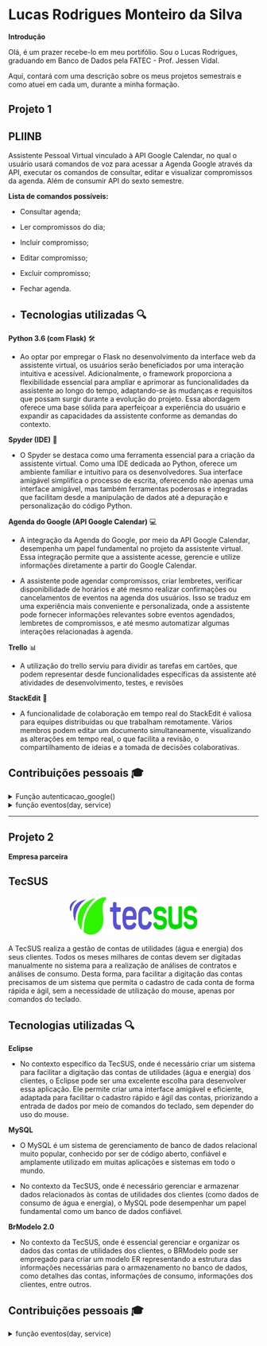 # Lucas Rodrigues Monteiro da Silva

**Introdução**

Olá, é um prazer recebe-lo em meu portifólio. Sou o Lucas Rodrigues, graduando em Banco de Dados pela FATEC - Prof. Jessen Vidal.

Aqui, contará com uma descrição sobre os meus projetos semestrais e como atuei em cada um, durante a minha formação. 
## Projeto 1

## PLIINB

Assistente Pessoal Virtual vinculado à API Google Calendar, no qual o usuário usará comandos de voz para acessar a Agenda Google através da API, executar os comandos de consultar, editar e visualizar compromissos da agenda. Além de consumir API do sexto semestre.

**Lista de comandos possíveis:**

-   Consultar agenda;
-   Ler compromissos do dia;
-   Incluir compromisso;
-   Editar compromisso;
-   Excluir compromisso;
-   Fechar agenda.

-   ## Tecnologias utilizadas 🔍

  **Python 3.6 (com Flask)** 🛠️
* Ao optar por empregar o Flask no desenvolvimento da interface web da assistente virtual, os usuários serão beneficiados por uma interação intuitiva e acessível. Adicionalmente, o framework proporciona a flexibilidade essencial para ampliar e aprimorar as funcionalidades da assistente ao longo do tempo, adaptando-se às mudanças e requisitos que possam surgir durante a evolução do projeto. Essa abordagem oferece uma base sólida para aperfeiçoar a experiência do usuário e expandir as capacidades da assistente conforme as demandas do contexto.

**Spyder (IDE)** 👾
* O Spyder se destaca como uma ferramenta essencial para a criação da assistente virtual. Como uma IDE dedicada ao Python, oferece um ambiente familiar e intuitivo para os desenvolvedores. Sua interface amigável simplifica o processo de escrita, oferecendo não apenas uma interface amigável, mas também ferramentas poderosas e integradas que facilitam desde a manipulação de dados até a depuração e personalização do código Python.
    
**Agenda do Google (API Google Calendar)** 💻 
* A integração da Agenda do Google, por meio da API Google Calendar, desempenha um papel fundamental no projeto da assistente virtual. Essa integração permite que a assistente acesse, gerencie e utilize informações diretamente a partir do Google Calendar.

* A assistente pode agendar compromissos, criar lembretes, verificar disponibilidade de horários e até mesmo realizar confirmações ou cancelamentos de eventos na agenda dos usuários. Isso se traduz em uma experiência mais conveniente e personalizada, onde a assistente pode fornecer informações relevantes sobre eventos agendados, lembretes de compromissos, e até mesmo automatizar algumas interações relacionadas à agenda.
    
**Trello** 📊 
* A utilização do trello serviu para dividir as tarefas em cartões, que podem representar desde funcionalidades específicas da assistente até atividades de desenvolvimento, testes, e revisões

 **StackEdit** 📁
 * A funcionalidade de colaboração em tempo real do StackEdit é valiosa para equipes distribuídas ou que trabalham remotamente. Vários membros podem editar um documento simultaneamente, visualizando as alterações em tempo real, o que facilita a revisão, o compartilhamento de ideias e a tomada de decisões colaborativas.

  ## Contribuições pessoais 🎓

 <details>
 
<summary>Função autenticacao_google()</summary>
<br>
Esta função verifica a existência do arquivo token.pickle, que contém as credenciais de acesso. Caso as credenciais não existam, sejam inválidas ou estejam expiradas, o código inicia um processo de renovação, verificando se há um token de atualização disponível (refresh_token) para as credenciais expiradas. Em caso positivo, as credenciais são renovadas. Caso contrário, o código inicia um novo fluxo de autenticação utilizando o arquivo credentials.json. Ao finalizar esses procedimentos, a função retorna um serviço autenticado, pronto para interagir com a API do Google Calendar de forma segura e autorizada.

```python
def autenticacao_google():
    creds = None
    if os.path.exists('token.pickle'):
        with open('token.pickle', 'rb') as token:
            creds = pickle.load(token)

    if not creds or not creds.valid:
        if creds and creds.expired and creds.refresh_token:
            creds.refresh(Request())
        else:
            flow = InstalledAppFlow.from_client_secrets_file(
                'credentials.json', SCOPES)
            creds = flow.run_local_server(port=0)

        with open('token.pickle', 'wb') as token:
            pickle.dump(creds, token)

    service = build('calendar', 'v3', credentials=creds)
    return service
    
 ```
 </details>

<details>
<summary>função eventos(day, service)</summary>
<br>
O código da função eventos(day, service) em Python é responsável por listar os eventos do Google Calendar para um determinado dia. Ele começa combinando a data inicial e final do dia especificado para criar um intervalo de tempo para a busca de eventos. Em seguida, utiliza o serviço da API do Google Calendar para buscar os eventos nesse intervalo de tempo, utilizando os parâmetros de tempo timeMin e timeMax.

Se não existirem eventos para o dia especificado, o código imprime uma mensagem informando que não há compromissos e espera por uma entrada para continuar.

Caso existam eventos, o código limpa a tela, lista o intervalo de tempo e itera sobre cada evento encontrado. Para cada evento, imprime o título e a data/horário de início. Além disso, chama a função editarEventos(events, service) para possibilitar a edição dos eventos listados. Esta função auxiliar permite a manipulação dos eventos presentes no Google Calendar.
 
```python
def eventos(day, service):
    date = datetime.datetime.combine(day, datetime.datetime.min.time())
    end_date = datetime.datetime.combine(day, datetime.datetime.max.time())
    utc = pytz.UTC
    date_utc = date.astimezone(utc)
    end_date_utc = end_date.astimezone(utc)
    
    events_result = service.events().list(calendarId='primary', 
                                          timeMin=date_utc.isoformat(),
                                          timeMax=end_date_utc.isoformat(),
                                          singleEvents=True,
                                          orderBy='startTime').execute()
    events = events_result.get('items', [])

    if not events:
        print('Não existem compromissos neste dia.')
        input("Pressione uma tecla para continuar...")
    else:
        clear()
        lin()
        print("Listando Eventos ")
        print("Inicio:", date)
        print("Fim:", end_date)
        for event in events:
            lin()
            print("Titulo:"+ event['summary'])
            print("Data e Horário: "+ event['start'].get('dateTime'))
            lin()
            print("")

        editarEventos(events, service)

```
 </details>

****

## Projeto 2

**Empresa parceira**

## TecSUS
<p align="center">
<img src="https://github.com/LucasMonteiiroo/Bertoti/blob/main/Metodologia/Logos/logo_tecsus_horizontal.png" width="260" height="80">
</p>
A TecSUS realiza a gestão de contas de utilidades (água e energia) dos seus clientes. Todos os meses milhares de contas devem ser digitadas manualmente no sistema para a realização de análises de contratos e análises de consumo. Desta forma, para facilitar a digitação das contas precisamos de um sistema que permita o cadastro de cada conta de forma rápida e ágil, sem a necessidade de utilização do mouse, apenas por comandos do teclado.

## Tecnologias utilizadas 🔍

**Eclipse**
* No contexto específico da TecSUS, onde é necessário criar um sistema para facilitar a digitação das contas de utilidades (água e energia) dos clientes, o Eclipse pode ser uma excelente escolha para desenvolver essa aplicação. Ele permite criar uma interface amigável e eficiente, adaptada para facilitar o cadastro rápido e ágil das contas, priorizando a entrada de dados por meio de comandos do teclado, sem depender do uso do mouse.

**MySQL**
* O MySQL é um sistema de gerenciamento de banco de dados relacional muito popular, conhecido por ser de código aberto, confiável e amplamente utilizado em muitas aplicações e sistemas em todo o mundo.

* No contexto da TecSUS, onde é necessário gerenciar e armazenar dados relacionados às contas de utilidades dos clientes (como dados de consumo de água e energia), o MySQL pode desempenhar um papel fundamental como um banco de dados confiável.

**BrModelo 2.0**
* No contexto da TecSUS, onde é essencial gerenciar e organizar os dados das contas de utilidades dos clientes, o BRModelo pode ser empregado para criar um modelo ER representando a estrutura das informações necessárias para o armazenamento no banco de dados, como detalhes das contas, informações de consumo, informações dos clientes, entre outros.

## Contribuições pessoais 🎓
<details>
<summary>função eventos(day, service)</summary>
<br>
 
 ```python
SELECT * FROM digicont.contaagua;SELECT `contaagua`.`ContaAguaConsumoM`,
    `contaagua`.`ContaAguaValorTotal`,
    `contaagua`.`ContaAguaMesConta`,
    `contaagua`.`ContaAguaValorAgua`,
    `contaagua`.`ContaAguaValorEsgoto`
FROM `digicont`.`contaagua`;

```


***


## Projeto 3

**Empresa parceira**

## IACIT soluções tecnológicas S.A.
<p align="center">
<img src="https://github.com/LucasMonteiiroo/Bertoti/assets/65603418/f5b6e3b7-b3d5-41f5-9747-7b3c42605942" width="200" height="80">

</p>
Foi proposto um desafio de desenvolver um sistema que possa importar dados meteorológicos de arquivos CSV fornecidos pela empresa IACIT. O sistema deve armazenar esses dados em um banco de dados e permitir a geração de relatórios solicitados pelos clientes da empresa. A aplicação web deve ser capaz de filtrar os registros com base em regiões, estados, estações, tipos de dados e intervalos de datas. Além disso, ela deve exibir as informações em forma de gráficos e cards. Por fim, o sistema deve permitir a geração de relatórios com base nas pesquisas realizadas pelos usuários.

* Requisitos funcionais exigidos: Cadastro de estações, cadastro de estados e regiões, importação de dados e geração de relatórios.

* Requisitos não funcionais exigidos: Sistema Web, linguagem java, banco de dados relacional e documentações.

## Tecnologias utilizadas 🔍

**HTML, CSS e Javascript**  💻 

* Para criar a interface gráfica da aplicação, foram combinadas as linguagens de marcação HTML e CSS com a linguagem de programação JavaScript. O HTML é responsável pela estrutura básica da página da web, enquanto o CSS define o estilo visual e a aparência da página. Já o JavaScript é utilizado para adicionar interatividade à página, permitindo que os usuários realizem ações e que os dados sejam exibidos e atualizados dinamicamente. Ao utilizar o HTML, CSS e JavaScript em conjunto, foi possível desenvolver uma interface amigável e intuitiva para os usuários da aplicação. Isso permite que eles visualizem os dados meteorológicos e gerem relatórios de forma fácil e eficiente. Além disso, a aplicação fez uso da biblioteca de JavaScript chamada Charts, que possibilitou a apresentação dos dados em forma de gráficos de maneira adequada.

**Java** 🛠️

* Para desenvolver o back-end da aplicação, foi utilizada a linguagem Java em conjunto com o framework Spring Boot. O Spring Boot é uma estrutura que agiliza a criação de aplicativos web em Java, oferecendo um conjunto de ferramentas e bibliotecas que facilitam o desenvolvimento. Com o uso do Java e do Spring Boot, foi possível criar o back-end da aplicação de forma eficiente, aproveitando as vantagens proporcionadas por essa combinação de tecnologias.

**PostgresSQL** 🐘

* Para armazenar todos os dados meteorológicos, dados de estações e regiões, foi utilizado o banco de dados PostgreSQL, que é um banco de dados relacional. O PostgreSQL foi escolhido devido à sua versatilidade, interface simplificada e funcionalidades intuitivas, o que facilitou o uso e o gerenciamento do banco de dados. Sua eficiência e desempenho contribuíram para o armazenamento tranquilo dos milhões de dados meteorológicos importados, garantindo um bom desempenho do sistema.

## Contribuições pessoais 🎓

 Durante o projeto, trabalhando como PO, pude aprimorar minhas habilidades nessa função. Em um ambiente ágil e colaborativo, a metodologia Scrum desempenha um papel fundamental na gestão de projetos. O Product Owner (PO) é responsável por definir as prioridades e guiar a equipe para alcançar os objetivos do produto. Neste contexto, a priorização de tarefas é uma atividade crucial para garantir o sucesso do projeto.
 
 Abaixo é possivel visualizar alguns tópicos que do que precisiei trabalhar com o time. 

 <details>
 
<summary>Compreensão das necessidades do cliente</summary>
 <br>
 O primeiro passo para o PO é entender profundamente as necessidades do cliente e os objetivos do produto. Isso envolve a comunicação efetiva com os stakeholders e a coleta de feedback contínuo. Ao ter uma visão clara das expectativas, o PO pode definir prioridades com base na entrega de valor para o cliente.
 
 </details>
 
 <details>
 <summary> Definição do Product Backlog </summary>
 <br>
 O Product Backlog é uma lista ordenada de itens que representam as funcionalidades, requisitos e melhorias do produto. O PO, em colaboração com a equipe, é responsável por criar e manter esse backlog. A priorização das tarefas é feita atribuindo um valor de negócio a cada item, considerando seu impacto no sucesso do produto
 
 </details>
 
  <details>
 <summary> Reuniões de Planejamento </summary>
 <br>
 Durante as reuniões de planejamento do Sprint, o PO trabalha em conjunto com a equipe para definir as tarefas que serão incluídas no Sprint Backlog. Com base na priorização do Product Backlog, o PO seleciona as tarefas mais relevantes para o Sprint atual. A equipe discute os detalhes e estima o esforço necessário para concluir cada tarefa
 
 </details>
   
   <details>
 <summary> Colaboração contínua </summary>
 <br>
 Durante o Sprint, o PO mantém uma comunicação aberta com a equipe. Ele fornece esclarecimentos sobre os requisitos, responde a perguntas e ajusta a prioridade, se necessário. A colaboração contínua é essencial para garantir que as tarefas estejam alinhadas com as expectativas e que a equipe possa trabalhar de forma eficiente.
 
 </details>
 
   <details>
 <summary> Adpatação ao longo do tempo </summary>
 <br>
A priorização de tarefas é um processo dinâmico. À medida que o projeto evolui, novas informações e feedback podem surgir, o que pode exigir ajustes nas prioridades. O PO deve estar aberto a essas mudanças e ser capaz de adaptar-se às necessidades em constante mudança.
 
 </details>
 
 Colaborei também com a implementação da regra de negocio a nossa modelagem de dados, onde demos o inicio do banco e estruturamos o projeto. 
 
   <details>
 <summary> Modelagem </summary>
 <br>
Nesse caso, a cidade em si serve como a estação que desempenha o papel de coordenar e distribuir as informações entre as diversas entidades envolvidas. Essa estrutura permite que as entidades dependam da cidade/estação para acessar e compartilhar as informações necessárias para suas atividades. A cidade/estação atua como um ponto central de referência, garantindo a integridade e consistência das informações, e facilitando a colaboração eficiente entre as partes envolvidas. Essa abordagem permite uma gestão mais eficaz e uma melhor organização dos dados, contribuindo para o sucesso e eficiência geral das operações.
 <br>
 <img src="caminho_da_imagem.png" alt="Texto alternativo" width="300" height="200">

 </details>
 
 
 ## Projeto 4

**Empresa parceira**

## Embraer 
<p align="center">
<img src="https://github.com/LucasMonteiiroo/Bertoti/blob/main/Metodologia/Logos/embraer.png" width="220" height="100">

</p>
Atualmente, muitos pilotos trabalham como "freelancers" e não operam apenas uma aeronave/frota, o que dificulta o reconhecimento de determinados equipamentos e versões de software instalados na aeronave. Além disso, o piloto nem sempre tem acesso rápido a todos os manuais e documentos da aeronave, o que dificulta o seu conhecimento sobre a aeronave e as suas capacidades.

**Requisitos Funcionais**
* Utilização de APIs para futura integração com sistemas de plataformas móveis
- Acesso à base de dados de clientes (utilizador, password e equipamento)
- Os utilizadores devem ter perfis diferentes (administrador, edição e consulta)
- Possibilidade de aplicação de filtros de seleção (por categoria de artigo)
- Visualização de ficheiros PDF na App e possibilidade de exportação no mesmo formato, com registo da data de geração do ficheiro e do utilizador.

## Tecnologias utilizadas 🔍

**Java e Spring**

* O back-end da aplicação foi desenvolvido em Java juntamente com o framework Spring, onde foi realizada a lógica das regras de negócio para determinação de quais itens eram considerados instalados, instaláveis ou não instaláveis de acordo com os chassis que fossem pesquisados. Através do Spring Data foi possível realizar consultas de forma mais eficiente no banco de dados para tratamento das lógicas e condições no back-end.

**Oracle Autonomous Database**

* Para armazenamento dos dados, foi utilizado o Oracle Autonomous Database, um banco relacional em nuvem. Foi escolhido devido a possibilidade de consultar o banco através da internet, proporcionando uma melhor acessibilidade, praticidade e flexibilidade. Além do mais, também proporcionou maior segurança, tanto no controle de acesso ao banco, quanto na consistência dos dados, pois eram gerados backups automáticos que protegiam contra a perda de dados e facilitavam a recuperação em caso de falhas de operação.

**Vue.js**

* A interface do usuário foi construída com Vue.js, um framework JavaScript que oferece uma arquitetura organizada através da criação de componentes reutilizáveis. Isso simplificou o desenvolvimento da plataforma, já que diversas partes visuais da interface compartilhavam semelhanças.

**AWS**

* Para hospedar a aplicação em um servidor, foi empregada uma instância da AWS, uma das principais provedoras de infraestrutura em nuvem para aplicações online. Utilizando a AWS, foi possível hospedar a aplicação na nuvem, possibilitando o acesso ao sistema através do endereço do servidor AWS. Isso viabilizou o acesso por diversos dispositivos, como smartphones, tablets e outros dispositivos com acesso à internet.








 
 
